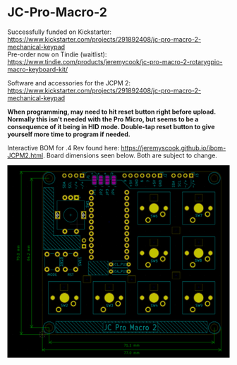 # JC-Pro-Macro-2

Successfully funded on Kickstarter: https://www.kickstarter.com/projects/291892408/jc-pro-macro-2-mechanical-keypad  
Pre-order now on Tindie (waitlist): https://www.tindie.com/products/jeremycook/jc-pro-macro-2-rotarygpio-macro-keyboard-kit/

Software and accessories for the JCPM 2: https://www.kickstarter.com/projects/291892408/jc-pro-macro-2-mechanical-keypad

**When programming, may need to hit reset button right before upload. Normally this isn't needed
with the Pro Micro, but seems to be a consequence of it being in HID mode. Double-tap reset button
to give yourself more time to program if needed.**

Interactive BOM for .4 Rev found here: https://jeremyscook.github.io/ibom-JCPM2.html. Board dimensions seen below.
Both are subject to change.


![image](dims.png)
